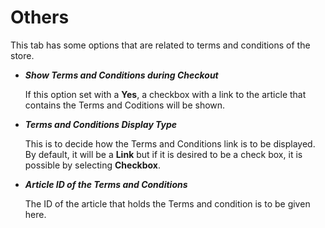 # Others

This tab has some options that are related to terms and conditions of the store.

* ***Show Terms and Conditions during Checkout***

    If this option set with a **Yes**, a checkbox with a link to the article that contains the Terms and Coditions will be shown. 

* ***Terms and Conditions Display Type***

    This is to decide how the Terms and Conditions link is to be displayed. By default, it will be a **Link** but if it is desired to be a check box, it is possible by selecting **Checkbox**.

* ***Article ID of the Terms and Conditions***

    The ID of the article that holds the Terms and condition is to be given here.